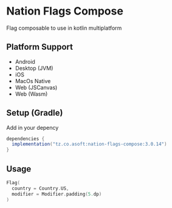 # Nation Flags Compose

Flag composable to use in kotlin multiplatform

## Platform Support
- Android
- Desktop (JVM)
- iOS
- MacOs Native
- Web (JSCanvas)
- Web (Wasm)

## Setup (Gradle)

Add in your depency
```groovy
dependencies {
  implementation("tz.co.asoft:nation-flags-compose:3.0.14")
}
```

## Usage
```kotlin
Flag(
  country = Country.US,
  modifier = Modifier.padding(5.dp)
)
```
